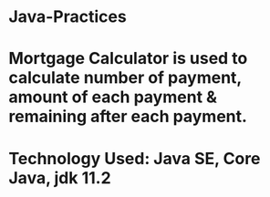 # Java-Practices
# Mortgage Calculator is used to calculate number of payment, amount of each payment & remaining after each payment. 
# Technology Used:  Java SE, Core Java, jdk 11.2
   
